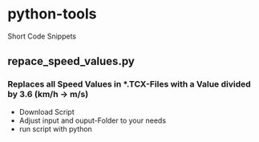 # python-tools
Short Code Snippets

## repace_speed_values.py
### Replaces all Speed Values in \*.TCX-Files with a Value divided by 3.6 (km/h -> m/s)
- Download Script
- Adjust input and ouput-Folder to your needs
- run script with python
